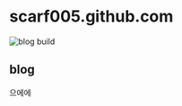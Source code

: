 # scarf005.github.com

![blog build](https://github.com/scarf005/scarf005.github.com/actions/workflows/build.yaml/badge.svg)
## blog

으에에
